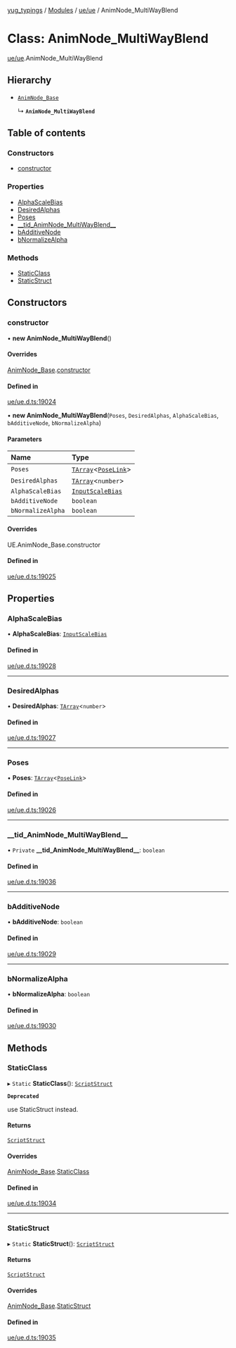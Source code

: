 [yug_typings](../README.md) / [Modules](../modules.md) / [ue/ue](../modules/ue_ue.md) / AnimNode\_MultiWayBlend

# Class: AnimNode\_MultiWayBlend

[ue/ue](../modules/ue_ue.md).AnimNode_MultiWayBlend

## Hierarchy

- [`AnimNode_Base`](ue_ue.AnimNode_Base.md)

  ↳ **`AnimNode_MultiWayBlend`**

## Table of contents

### Constructors

- [constructor](ue_ue.AnimNode_MultiWayBlend.md#constructor)

### Properties

- [AlphaScaleBias](ue_ue.AnimNode_MultiWayBlend.md#alphascalebias)
- [DesiredAlphas](ue_ue.AnimNode_MultiWayBlend.md#desiredalphas)
- [Poses](ue_ue.AnimNode_MultiWayBlend.md#poses)
- [\_\_tid\_AnimNode\_MultiWayBlend\_\_](ue_ue.AnimNode_MultiWayBlend.md#__tid_animnode_multiwayblend__)
- [bAdditiveNode](ue_ue.AnimNode_MultiWayBlend.md#badditivenode)
- [bNormalizeAlpha](ue_ue.AnimNode_MultiWayBlend.md#bnormalizealpha)

### Methods

- [StaticClass](ue_ue.AnimNode_MultiWayBlend.md#staticclass)
- [StaticStruct](ue_ue.AnimNode_MultiWayBlend.md#staticstruct)

## Constructors

### constructor

• **new AnimNode_MultiWayBlend**()

#### Overrides

[AnimNode_Base](ue_ue.AnimNode_Base.md).[constructor](ue_ue.AnimNode_Base.md#constructor)

#### Defined in

[ue/ue.d.ts:19024](https://github.com/YugMetaverse/yug_typings/blob/25cad34/ue/ue.d.ts#L19024)

• **new AnimNode_MultiWayBlend**(`Poses`, `DesiredAlphas`, `AlphaScaleBias`, `bAdditiveNode`, `bNormalizeAlpha`)

#### Parameters

| Name | Type |
| :------ | :------ |
| `Poses` | [`TArray`](../interfaces/ue_puerts.TArray.md)<[`PoseLink`](ue_ue.PoseLink.md)\> |
| `DesiredAlphas` | [`TArray`](../interfaces/ue_puerts.TArray.md)<`number`\> |
| `AlphaScaleBias` | [`InputScaleBias`](ue_ue.InputScaleBias.md) |
| `bAdditiveNode` | `boolean` |
| `bNormalizeAlpha` | `boolean` |

#### Overrides

UE.AnimNode\_Base.constructor

#### Defined in

[ue/ue.d.ts:19025](https://github.com/YugMetaverse/yug_typings/blob/25cad34/ue/ue.d.ts#L19025)

## Properties

### AlphaScaleBias

• **AlphaScaleBias**: [`InputScaleBias`](ue_ue.InputScaleBias.md)

#### Defined in

[ue/ue.d.ts:19028](https://github.com/YugMetaverse/yug_typings/blob/25cad34/ue/ue.d.ts#L19028)

___

### DesiredAlphas

• **DesiredAlphas**: [`TArray`](../interfaces/ue_puerts.TArray.md)<`number`\>

#### Defined in

[ue/ue.d.ts:19027](https://github.com/YugMetaverse/yug_typings/blob/25cad34/ue/ue.d.ts#L19027)

___

### Poses

• **Poses**: [`TArray`](../interfaces/ue_puerts.TArray.md)<[`PoseLink`](ue_ue.PoseLink.md)\>

#### Defined in

[ue/ue.d.ts:19026](https://github.com/YugMetaverse/yug_typings/blob/25cad34/ue/ue.d.ts#L19026)

___

### \_\_tid\_AnimNode\_MultiWayBlend\_\_

• `Private` **\_\_tid\_AnimNode\_MultiWayBlend\_\_**: `boolean`

#### Defined in

[ue/ue.d.ts:19036](https://github.com/YugMetaverse/yug_typings/blob/25cad34/ue/ue.d.ts#L19036)

___

### bAdditiveNode

• **bAdditiveNode**: `boolean`

#### Defined in

[ue/ue.d.ts:19029](https://github.com/YugMetaverse/yug_typings/blob/25cad34/ue/ue.d.ts#L19029)

___

### bNormalizeAlpha

• **bNormalizeAlpha**: `boolean`

#### Defined in

[ue/ue.d.ts:19030](https://github.com/YugMetaverse/yug_typings/blob/25cad34/ue/ue.d.ts#L19030)

## Methods

### StaticClass

▸ `Static` **StaticClass**(): [`ScriptStruct`](ue_ue.ScriptStruct.md)

**`Deprecated`**

use StaticStruct instead.

#### Returns

[`ScriptStruct`](ue_ue.ScriptStruct.md)

#### Overrides

[AnimNode_Base](ue_ue.AnimNode_Base.md).[StaticClass](ue_ue.AnimNode_Base.md#staticclass)

#### Defined in

[ue/ue.d.ts:19034](https://github.com/YugMetaverse/yug_typings/blob/25cad34/ue/ue.d.ts#L19034)

___

### StaticStruct

▸ `Static` **StaticStruct**(): [`ScriptStruct`](ue_ue.ScriptStruct.md)

#### Returns

[`ScriptStruct`](ue_ue.ScriptStruct.md)

#### Overrides

[AnimNode_Base](ue_ue.AnimNode_Base.md).[StaticStruct](ue_ue.AnimNode_Base.md#staticstruct)

#### Defined in

[ue/ue.d.ts:19035](https://github.com/YugMetaverse/yug_typings/blob/25cad34/ue/ue.d.ts#L19035)
